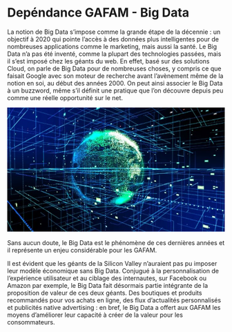 # Depéndance GAFAM - Big Data
La notion de Big Data s’impose comme la grande étape de la décennie : un objectif à 2020 qui pointe l’accès à des données plus intelligentes pour de nombreuses applications comme le marketing, mais aussi la santé. Le Big Data n’a pas été inventé, comme la plupart des technologies passées, mais il s’est imposé chez les géants du web. En effet, basé sur des solutions Cloud, on parle de Big Data pour de nombreuses choses, y compris ce que faisait Google avec son moteur de recherche avant l’avènement même de la notion en soi, au début des années 2000. On peut ainsi associer le Big Data à un buzzword, même s’il définit une pratique que l’on découvre depuis peu comme une réelle opportunité sur le net.

![image](images/bigdata.jpg)

Sans aucun doute, le Big Data est le phénomène de ces dernières années et il représente un enjeu considérable pour les GAFAM.

Il est évident que les géants de la Silicon Valley n’auraient pas pu imposer leur modèle économique sans Big Data. Conjugué à la personnalisation de l’expérience utilisateur et au ciblage des internautes, sur Facebook ou Amazon par exemple, le Big Data fait désormais partie intégrante de la proposition de valeur de ces deux géants. Des boutiques et produits recommandés pour vos achats en ligne, des flux d’actualités personnalisés et publicités native advertising : en bref, le Big Data a offert aux GAFAM les moyens d’améliorer leur capacité à créer de la valeur pour les consommateurs.